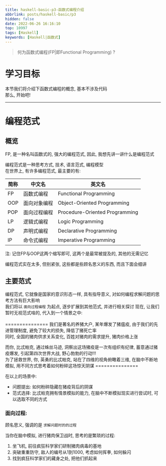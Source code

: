 ```yaml
---
title: haskell-basic-p3-函数式编程介绍
abbrlink: posts/haskell-basic/p3
hidden: false
date: 2022-06-26 16:16:10
top: 10997
tags: [Haskell]
keywords: [Haskell|函数式]
---
```

> 何为函数式编程(FP|即Functional Programming) ?
<!-- more -->

# 学习目标
本节我们将介绍下函数式编程的概念, 基本不涉及代码  
那么, 开始吧!  

- - -

# 编程范式
## 概览
FP, 是一种名叫函数式的, 强大的编程范式, 因此, 我想先讲一讲什么是编程范式  

编程范式是一种思考方式, 技术, 语言范式, 编程模型  
在世界上, 有许多编程范式, 最主要的有:  

|简称|中文名|英文名|
|--|--|--|
|FP|函数式编程|Functional Programming|
|OOP|面向对象编程|Object-Oriented Programming|
|POP|面向过程编程|Procedure-Oriented Programming|
|LP |逻辑式编程|Logic Programming|
|DP |声明式编程|Declarative Programming|
|IP |命令式编程|Imperative Programming|

注: 记住FP与OOP这两个缩写即可, 这两个是最常被提及的, 其他的无需记忆  

编程范式实在太多, 但别紧张, 这些都是些顾名思义的东西, 而且下面会细讲  

## 主要范式
编程范式, 它就像是国家的意识形态一样, 具有指导意义, 对如何编程求解问题的思考方法有巨大影响  
我们将以 `面向过程编程` 为起点, 逐步扩展到其他范式, 并进行相关探讨
现在, 让我们暂时无视范式啥的, 代入到一个情景之中:  
<br>===============
我们是著名的养猪大户, 某年爆发了猪瘟疫, 由于我们的先进管理制度, 避免了较大的损失, 降低了猪死亡率  
同时, 全国的猪肉供求关系变化, 百姓对猪肉的需求提升, 猪肉价格上涨  

而你, 比忒帕克, 通过蛛丝马迹, 洞察出这场猪疫是一次有组织有纪律, 蓄意通过猪疫爆发, 引起第四次世界大战, 野心勃勃的行动!!!  
为了拯救世界, 你, 英勇的比忒帕克, 站在了四维的视角俯瞰着三维, 在脑中不断地模拟, 用不同方式思考着如何粉碎这场惊天阴谋
===============<br>

在以上的场景中:
- 问题提出: 如何粉碎隐藏在猪疫背后的阴谋
- 范式选择: 比忒帕克拥有情景模拟的能力, 在脑中不断模拟现实进行尝试时, 可以选取不同的方式

### 面向过程: 
顾名思义, 强调的是 `求解问题时的的过程`  

当你在脑中模拟, 进行猪肉保卫战时, 思考的是繁琐的过程:  

1. 坐飞机, 前往疯狂科学家们研制猪肉病毒的基地
2. 突破重重防守, 敌人的编号从1到1000, 考虑如何挥拳, 如何躲闪
3. 找到疯狂科学家们的藏身之处, 把他们抓起来  


